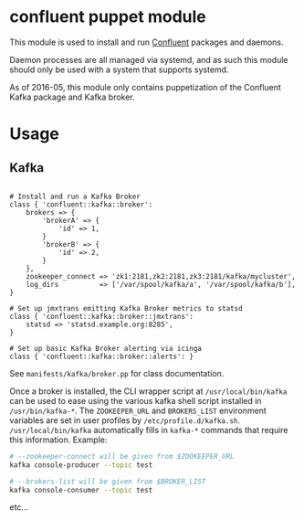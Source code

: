 # confluent puppet module
This module is used to install and run [Confluent](http://www.confluent.io/)
packages and daemons.

Daemon processes are all managed via systemd, and as such this module should
only be used with a system that supports systemd.

As of 2016-05, this module only contains puppetization of the Confluent
Kafka package and Kafka broker.

# Usage

## Kafka

```puppet

# Install and run a Kafka Broker
class { 'confluent::kafka::broker':
    brokers => {
        'brokerA' => {
            'id' => 1,
        }
        'brokerB' => {
            'id' => 2,
        }
    },
    zookeeper_connect => 'zk1:2181,zk2:2181,zk3:2181/kafka/mycluster',
    log_dirs          => ['/var/spool/kafka/a', '/var/spool/kafka/b'],
}

# Set up jmxtrans emitting Kafka Broker metrics to statsd
class { 'confluent::kafka::broker::jmxtrans':
    statsd => 'statsd.example.org:8285',
}

# Set up basic Kafka Broker alerting via icinga
class { 'confluent::kafka::broker::alerts': }

```

See `manifests/kafka/broker.pp` for class documentation.

Once a broker is installed, the CLI wrapper script at `/usr/local/bin/kafka`
can be used to ease using the various kafka shell script installed in
`/usr/bin/kafka-*`.  The `ZOOKEEPER_URL` and `BROKERS_LIST` environment
variables are set in user profiles by `/etc/profile.d/kafka.sh`.
`/usr/local/bin/kafka` automatically fills in `kafka-*` commands that require this
information. Example:

```bash
# --zookeeper-connect will be given from $ZOOKEEPER_URL
kafka console-producer --topic test
```

```bash
# --brokers-list will be given from $BROKER_LIST
kafka console-consumer --topic test
```
etc...
